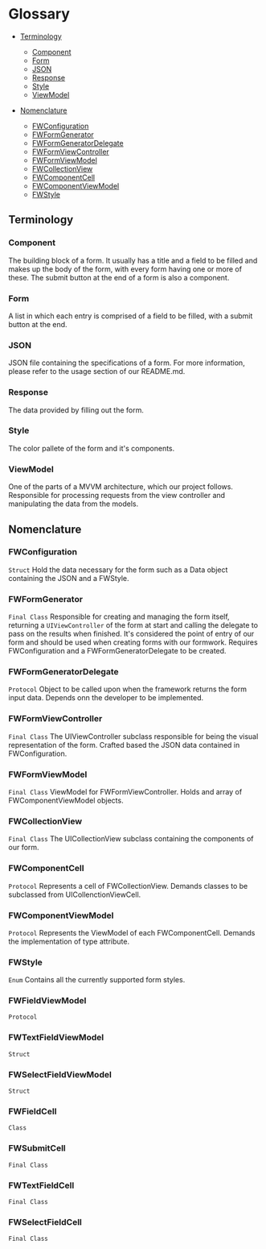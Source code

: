 # Glossary
* [Terminology](#terminology)
  * [Component](#component)
  * [Form](#form)
  * [JSON](#json)
  * [Response](#response)
  * [Style](#style)
  * [ViewModel](#viewmodel)

* [Nomenclature](#development)
  * [FWConfiguration](#fwconfiguration)
  * [FWFormGenerator](#fwformgenerator)
  * [FWFormGeneratorDelegate](#fwformgeneratordelegate)
  * [FWFormViewController](#fwformviewcontroller)
  * [FWFormViewModel](#fwformviewmodel)
  * [FWCollectionView](#fwcollectionview)
  * [FWComponentCell](#fwcomponentcell)
  * [FWComponentViewModel](#fwcomponentviewmodel)
  * [FWStyle](#fwstyle)
  
## Terminology
### Component
The building block of a form. It usually has a title and a field to be filled and makes up the body of the form, with every form having one or more of these. 
The submit button at the end of a form is also a component.
### Form
A list in which each entry is comprised of a field to be filled, with a submit button at the end.
### JSON
JSON file containing the specifications of a form. For more information, please refer to the usage section of our README.md.
### Response
The data provided by filling out the form.
### Style
The color pallete of the form and it's components.
### ViewModel
One of the parts of a MVVM architecture, which our project follows. Responsible for processing requests from the view controller and manipulating the data from the models.

## Nomenclature
### FWConfiguration
`Struct`
Hold the data necessary for the form such as a Data object containing the JSON and a FWStyle.

### FWFormGenerator
`Final Class`
Responsible for creating and managing the form itself, returning a `UIViewController` of the form at start and calling the delegate to pass on the results when finished. 
It's considered the point of entry of our form and should be used when creating forms with our formwork.
Requires FWConfiguration and a FWFormGeneratorDelegate to be created.

### FWFormGeneratorDelegate
`Protocol`
Object to be called upon when the framework returns the form input data.
Depends onn the developer to be implemented.

### FWFormViewController
`Final Class`
The UIViewController subclass responsible for being the visual representation of the form. 
Crafted based the JSON data contained in FWConfiguration.

### FWFormViewModel
`Final Class`
ViewModel for FWFormViewController. 
Holds and array of FWComponentViewModel objects.

### FWCollectionView
`Final Class`
The UICollectionView subclass containing the components of our form.

### FWComponentCell
`Protocol`
Represents a cell of FWCollectionView. 
Demands classes to be subclassed from UICollenctionViewCell.

### FWComponentViewModel
`Protocol`
Represents the ViewModel of each FWComponentCell.
Demands the implementation of type attribute.

### FWStyle
`Enum`
Contains all the currently supported form styles.

### FWFieldViewModel
`Protocol`
### FWTextFieldViewModel
`Struct`
### FWSelectFieldViewModel
`Struct`
### FWFieldCell
`Class`
### FWSubmitCell
`Final Class`
### FWTextFieldCell
`Final Class`
### FWSelectFieldCell
`Final Class`

